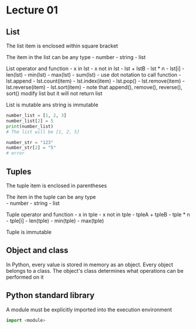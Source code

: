 # Lecture 01

## List

The list item is enclosed within square bracket

The item in the list can be any type
    - number
    - string
    - list
    
List operator and function
    - x in lst
    - x not in lst
    - lst + lstB
    - lst * n
    - lst[i]
    - len(lst)
    - min(lst)
    - max(lst)
    - sum(lst)
    - use dot notation to call function
        - lst.append
        - lst.count(item)
        - lst.index(item)
        - lst.pop()
        - lst.remove(item)
        - lst.reverse(item)
        - lst.sort(item)
        - note that append(), remove(), reverse(), sort() modify list but it will not return list
        
    
List is mutable ans string is immutable

```python
number_list = [1, 2, 3]
number_list[2] = 5
print(number_list)
# The list will be [1, 2, 5]

number_str = "123"
number_str[2] = "5"
# error
```

## Tuples        

The tuple item is enclosed in parentheses        

The item in the tuple can be any type        
    - number
    - string
    - list
    
Tuple operator and function
    - x in tple
    - x not in tple
    - tpleA + tpleB
    - tple * n
    - tple[i]
    - len(tple)
    - min(tple)
    - max(tple)
    
Tuple is immutable                

## Object and class        

In Python, every value is stored in memory as an object. Every object belongs to a class. The object's class determines what operations can be performed on it

## Python standard library        

A module must be explicitly imported into the execution environment

```python
import <module>
```        

























